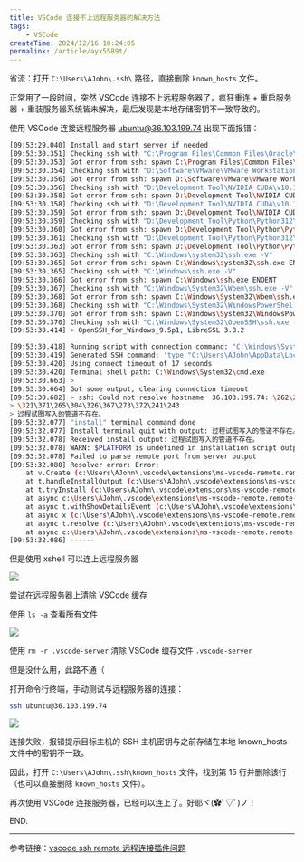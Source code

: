 ```yaml
---
title: VSCode 连接不上远程服务器的解决方法
tags:
    - VSCode
createTime: 2024/12/16 10:24:05
permalink: /article/ayx5589t/
---
```


省流：打开 `C:\Users\AJohn\.ssh\` 路径，直接删除 `known_hosts` 文件。

正常用了一段时间，突然 VSCode 连接不上远程服务器了，疯狂重连 + 重启服务器 + 重装服务器系统皆未解决，最后发现是本地存储密钥不一致导致的。<!-- more -->

使用 VSCode 连接远程服务器 ubuntu@36.103.199.74 出现下面报错：

```bash
[09:53:29.040] Install and start server if needed
[09:53:30.351] Checking ssh with "C:\Program Files\Common Files\Oracle\Java\javapath\ssh.exe -V"
[09:53:30.353] Got error from ssh: spawn C:\Program Files\Common Files\Oracle\Java\javapath\ssh.exe ENOENT
[09:53:30.354] Checking ssh with "D:\Software\VMware\VMware Workstation\bin\ssh.exe -V"
[09:53:30.356] Got error from ssh: spawn D:\Software\VMware\VMware Workstation\bin\ssh.exe ENOENT
[09:53:30.356] Checking ssh with "D:\Development Tool\NVIDIA CUDA\v10.1\NVIDIA GPU Computing Toolkit\CUDA\v10.1\bin\ssh.exe -V"
[09:53:30.358] Got error from ssh: spawn D:\Development Tool\NVIDIA CUDA\v10.1\NVIDIA GPU Computing Toolkit\CUDA\v10.1\bin\ssh.exe ENOENT
[09:53:30.358] Checking ssh with "D:\Development Tool\NVIDIA CUDA\v10.1\NVIDIA GPU Computing Toolkit\CUDA\v10.1\libnvvp\ssh.exe -V"
[09:53:30.359] Got error from ssh: spawn D:\Development Tool\NVIDIA CUDA\v10.1\NVIDIA GPU Computing Toolkit\CUDA\v10.1\libnvvp\ssh.exe ENOENT
[09:53:30.359] Checking ssh with "D:\Development Tool\Python\Python312\Scripts\ssh.exe -V"
[09:53:30.360] Got error from ssh: spawn D:\Development Tool\Python\Python312\Scripts\ssh.exe ENOENT
[09:53:30.361] Checking ssh with "D:\Development Tool\Python\Python312\ssh.exe -V"
[09:53:30.363] Got error from ssh: spawn D:\Development Tool\Python\Python312\ssh.exe ENOENT
[09:53:30.363] Checking ssh with "C:\Windows\system32\ssh.exe -V"
[09:53:30.365] Got error from ssh: spawn C:\Windows\system32\ssh.exe ENOENT
[09:53:30.365] Checking ssh with "C:\Windows\ssh.exe -V"
[09:53:30.366] Got error from ssh: spawn C:\Windows\ssh.exe ENOENT
[09:53:30.367] Checking ssh with "C:\Windows\System32\Wbem\ssh.exe -V"
[09:53:30.368] Got error from ssh: spawn C:\Windows\System32\Wbem\ssh.exe ENOENT
[09:53:30.368] Checking ssh with "C:\Windows\System32\WindowsPowerShell\v1.0\ssh.exe -V"
[09:53:30.370] Got error from ssh: spawn C:\Windows\System32\WindowsPowerShell\v1.0\ssh.exe ENOENT
[09:53:30.370] Checking ssh with "C:\Windows\System32\OpenSSH\ssh.exe -V"
[09:53:30.414] > OpenSSH_for_Windows_9.5p1, LibreSSL 3.8.2

[09:53:30.418] Running script with connection command: "C:\Windows\System32\OpenSSH\ssh.exe" -T -D 9847 "ubuntu@ 36.103.199.74" sh
[09:53:30.419] Generated SSH command: 'type "C:\Users\AJohn\AppData\Local\Temp\vscode-linux-multi-line-command--36.103.199.74-269877875.sh" | "C:\Windows\System32\OpenSSH\ssh.exe" -T -D 9847 "ubuntu@ 36.103.199.74" sh'
[09:53:30.420] Using connect timeout of 17 seconds
[09:53:30.420] Terminal shell path: C:\Windows\System32\cmd.exe
[09:53:30.663] > 
[09:53:30.664] Got some output, clearing connection timeout
[09:53:30.682] > ssh: Could not resolve hostname  36.103.199.74: \262\273\326\252\265\300\325\342
> \321\371\265\304\326\367\273\372\241\243
> 过程试图写入的管道不存在。
[09:53:32.077] "install" terminal command done
[09:53:32.077] Install terminal quit with output: 过程试图写入的管道不存在。
[09:53:32.078] Received install output: 过程试图写入的管道不存在。
[09:53:32.078] WARN: $PLATFORM is undefined in installation script output.  Errors may be dropped.
[09:53:32.078] Failed to parse remote port from server output
[09:53:32.080] Resolver error: Error: 
	at v.Create (c:\Users\AJohn\.vscode\extensions\ms-vscode-remote.remote-ssh-0.116.0\out\extension.js:2:696303)
	at t.handleInstallOutput (c:\Users\AJohn\.vscode\extensions\ms-vscode-remote.remote-ssh-0.116.0\out\extension.js:2:694384)
	at t.tryInstall (c:\Users\AJohn\.vscode\extensions\ms-vscode-remote.remote-ssh-0.116.0\out\extension.js:2:812277)
	at async c:\Users\AJohn\.vscode\extensions\ms-vscode-remote.remote-ssh-0.116.0\out\extension.js:2:771235
	at async t.withShowDetailsEvent (c:\Users\AJohn\.vscode\extensions\ms-vscode-remote.remote-ssh-0.116.0\out\extension.js:2:774472)
	at async x (c:\Users\AJohn\.vscode\extensions\ms-vscode-remote.remote-ssh-0.116.0\out\extension.js:2:767891)
	at async t.resolve (c:\Users\AJohn\.vscode\extensions\ms-vscode-remote.remote-ssh-0.116.0\out\extension.js:2:771887)
	at async c:\Users\AJohn\.vscode\extensions\ms-vscode-remote.remote-ssh-0.116.0\out\extension.js:2:1054592
[09:53:32.086] ------
```

但是使用 xshell 可以连上远程服务器

![](https://cdn.jsdelivr.net/gh/zzyAJohn/Image/2024-12-16/202412161033950.png)

尝试在远程服务器上清除 VSCode 缓存

使用 `ls -a` 查看所有文件

![](https://cdn.jsdelivr.net/gh/zzyAJohn/Image/2024-12-16/202412161034742.png)

使用 `rm -r .vscode-server` 清除 VSCode 缓存文件 `.vscode-server`

但是没什么用，此路不通（

打开命令行终端，手动测试与远程服务器的连接：

```bash
ssh ubuntu@36.103.199.74
```

![](https://cdn.jsdelivr.net/gh/zzyAJohn/Image/2024-12-16/202412161027479.png)


连接失败，报错提示目标主机的 SSH 主机密钥与之前存储在本地 known_hosts 文件中的密钥不一致。

因此，打开 `C:\Users\AJohn\.ssh\known_hosts` 文件，找到第 15 行并删除该行（也可以直接删除 `known_hosts` 文件）。

再次使用 VSCode 连接服务器，已经可以连上了。好耶ヾ(✿ﾟ▽ﾟ)ノ！

END.

---

参考链接：[vscode ssh remote 远程连接插件问题](https://cloud.tencent.com/developer/article/1951863)